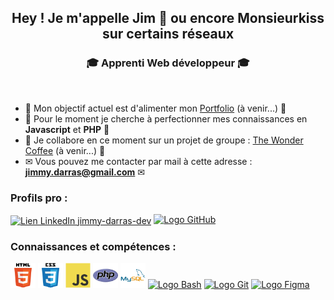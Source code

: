 
<h2 align="center">Hey ! Je m'appelle Jim 🤘 ou encore Monsieurkiss sur certains réseaux</h2>
<h3 align="center">🎓 Apprenti Web développeur 🎓</h3>
<br>

<ul>
  
  <li>📂 Mon objectif actuel est d'alimenter mon <a href="https://" target="blank">Portfolio</a> (à venir...) 📂</li>

  <li>🧠 Pour le moment je cherche à perfectionner mes connaissances en <strong>Javascript</strong> et <strong>PHP</strong> 🧠</li>

  <li>🤝 Je collabore en ce moment sur un projet de groupe : <a href="https://" target="blank">The Wonder Coffee</a> (à venir...) 🤝</li>

  <li>✉ Vous pouvez me contacter par mail à cette adresse : <a href="mailto:jimmy.darras@gmail.com"><strong>jimmy.darras@gmail.com</strong></a> ✉</li>
  
</ul>

<h3 align="left">Profils pro :</h3>
<p align="left">
<a href="https://linkedin.com/in/jimmy-darras-dev" target="blank"><img align="center" src="https://raw.githubusercontent.com/rahuldkjain/github-profile-readme-generator/master/src/images/icons/Social/linked-in-alt.svg" alt="Lien LinkedIn jimmy-darras-dev" title="LinkedIn" height="30" width="40"/></a>
<a href="https://github.com/Monsieurkiss" target="blank"><img align="top" src="https://raw.githubusercontent.com/rahuldkjain/github-profile-readme-generator/master/src/images/icons/Social/github.svg" alt="Logo GitHub" title="GitHub" height="40" width="40" /></a>
<!--
<a href="https://dribbble.com/monsieurkiss" target="blank"><img align="center" src="https://raw.githubusercontent.com/rahuldkjain/github-profile-readme-generator/master/src/images/icons/Social/dribbble.svg" alt="Lien Dribbble Monsieurkiss" title="Dribbble" height="30" width="40" />
-->
</a>
</p>

<h3 align="left">Connaissances et compétences :</h3>
<p align="left">
  <a href="https://www.w3.org/html/" target="_blank"><img src="https://raw.githubusercontent.com/devicons/devicon/master/icons/html5/html5-original-wordmark.svg" alt="Logo HTML5" title="HTML5" width="40" height="40"/></a>
  <a href="https://www.w3schools.com/css/" target="_blank"><img src="https://raw.githubusercontent.com/devicons/devicon/master/icons/css3/css3-original-wordmark.svg" alt="Logo CSS3" title="CSS3" width="40" height="40"/></a>
  <a href="https://developer.mozilla.org/en-US/docs/Web/JavaScript" target="_blank"><img src="https://raw.githubusercontent.com/devicons/devicon/master/icons/javascript/javascript-original.svg" alt="Logo JavaScript" title="JavaScript" width="40" height="40"/></a>
  <a href="https://www.php.net" target="_blank"><img src="https://raw.githubusercontent.com/devicons/devicon/master/icons/php/php-original.svg" alt="Logo PHP" title="PHP" width="40" height="40"/></a>
  <a href="https://www.mysql.com/" target="_blank"><img src="https://raw.githubusercontent.com/devicons/devicon/master/icons/mysql/mysql-original-wordmark.svg" alt="Logo MySQL" title="MySQL" width="40" height="40"/></a>
  <a href="https://www.gnu.org/software/bash/" target="_blank"><img src="https://www.vectorlogo.zone/logos/gnu_bash/gnu_bash-icon.svg" alt="Logo Bash" title="Bash" width="40" height="40"/></a>
  <a href="https://git-scm.com/" target="_blank"><img src="https://www.vectorlogo.zone/logos/git-scm/git-scm-icon.svg" alt="Logo Git" title="Git" width="40" height="40"/></a>  
  <a href="https://www.figma.com/" target="_blank"><img src="https://www.vectorlogo.zone/logos/figma/figma-icon.svg" alt="Logo Figma" title="Figma" width="40" height="40"/>
  </p>

<!--
Monsieurkiss/Monsieurkiss is a ✨ special ✨ repository because its `README.md` (this file) appears on your GitHub profile.
You can click the Preview link to take a look at your changes.
-->
